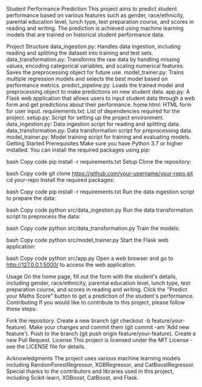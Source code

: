 Student Performance Prediction
This project aims to predict student performance based on various features such as gender, race/ethnicity, parental education level, lunch type, test preparation course, and scores in reading and writing. The prediction is achieved using machine learning models that are trained on historical student performance data.

Project Structure
data_ingestion.py: Handles data ingestion, including reading and splitting the dataset into training and test sets.
data_transformation.py: Transforms the raw data by handling missing values, encoding categorical variables, and scaling numerical features. Saves the preprocessing object for future use.
model_trainer.py: Trains multiple regression models and selects the best model based on performance metrics.
predict_pipeline.py: Loads the trained model and preprocessing object to make predictions on new student data.
app.py: A Flask web application that allows users to input student data through a web form and get predictions about their performance.
home.html: HTML form for user input.
requirements.txt: List of dependencies required for the project.
setup.py: Script for setting up the project environment.
data_ingestion.py: Data ingestion script for reading and splitting data.
data_transformation.py: Data transformation script for preprocessing data.
model_trainer.py: Model training script for training and evaluating models.
Getting Started
Prerequisites
Make sure you have Python 3.7 or higher installed. You can install the required packages using pip:

bash
Copy code
pip install -r requirements.txt
Setup
Clone the repository:

bash
Copy code
git clone https://github.com/your-username/your-repo.git
cd your-repo
Install the required packages:

bash
Copy code
pip install -r requirements.txt
Run the data ingestion script to prepare the data:

bash
Copy code
python src/data_ingestion.py
Run the data transformation script to preprocess the data:

bash
Copy code
python src/data_transformation.py
Train the models:

bash
Copy code
python src/model_trainer.py
Start the Flask web application:

bash
Copy code
python src/app.py
Open a web browser and go to http://127.0.0.1:5000/ to access the web application.

Usage
On the home page, fill out the form with the student's details, including gender, race/ethnicity, parental education level, lunch type, test preparation course, and scores in reading and writing.
Click the "Predict your Maths Score" button to get a prediction of the student's performance.
Contributing
If you would like to contribute to this project, please follow these steps:

Fork the repository.
Create a new branch (git checkout -b feature/your-feature).
Make your changes and commit them (git commit -am 'Add new feature').
Push to the branch (git push origin feature/your-feature).
Create a new Pull Request.
License
This project is licensed under the MIT License - see the LICENSE file for details.

Acknowledgments
The project uses various machine learning models including RandomForestRegressor, XGBRegressor, and CatBoostRegressor.
Special thanks to the contributors and libraries used in this project, including Scikit-learn, XGBoost, CatBoost, and Flask.
